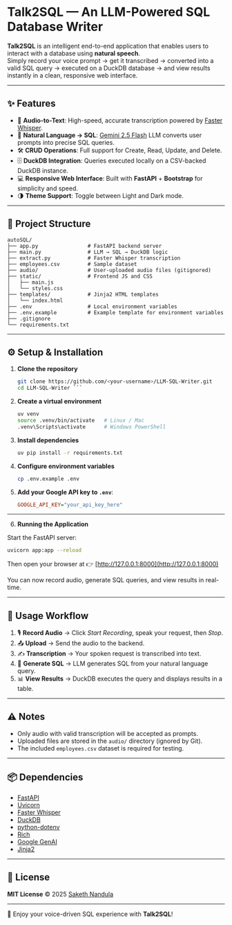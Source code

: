 # Talk2SQL — An LLM-Powered SQL Database Writer

**Talk2SQL** is an intelligent end-to-end application that enables users to interact with a database using **natural speech**.  
Simply record your voice prompt → get it transcribed → converted into a valid SQL query → executed on a DuckDB database → and view results instantly in a clean, responsive web interface.  

---

## ✨ Features

- 🎤 **Audio-to-Text**: High-speed, accurate transcription powered by [Faster Whisper](https://github.com/guillaumekln/faster-whisper).
- 🤖 **Natural Language → SQL**: [Gemini 2.5 Flash](https://ai.google.dev/) LLM converts user prompts into precise SQL queries.
- 🛠 **CRUD Operations**: Full support for Create, Read, Update, and Delete.
- 🗄 **DuckDB Integration**: Queries executed locally on a CSV-backed DuckDB instance.
- 💻 **Responsive Web Interface**: Built with **FastAPI** + **Bootstrap** for simplicity and speed.
- 🌗 **Theme Support**: Toggle between Light and Dark mode.

---

## 📂 Project Structure
```
autoSQL/
├── app.py                # FastAPI backend server
├── main.py               # LLM → SQL → DuckDB logic
├── extract.py            # Faster Whisper transcription
├── employees.csv         # Sample dataset
├── audio/                # User-uploaded audio files (gitignored)
├── static/               # Frontend JS and CSS
│   ├── main.js
│   └── styles.css
├── templates/            # Jinja2 HTML templates
│   └── index.html
├── .env                  # Local environment variables
├── .env.example          # Example template for environment variables
├── .gitignore
└── requirements.txt
```
---

## ⚙️ Setup & Installation

1. **Clone the repository**
   ```bash
   git clone https://github.com/<your-username>/LLM-SQL-Writer.git
   cd LLM-SQL-Writer ```


2. **Create a virtual environment**

   ```bash
   uv venv
   source .venv/bin/activate   # Linux / Mac
   .venv\Scripts\activate      # Windows PowerShell
   ```

3. **Install dependencies**

   ```bash
   uv pip install -r requirements.txt
   ```

4. **Configure environment variables**

   ```bash
   cp .env.example .env
   ```

5. **Add your Google API key to `.env`**:

   ```ini
   GOOGLE_API_KEY="your_api_key_here"
   ```

---

6. **Running the Application**

Start the FastAPI server:

```bash
uvicorn app:app --reload
```

Then open your browser at 👉 [http://127.0.0.1:8000](http://127.0.0.1:8000)

You can now record audio, generate SQL queries, and view results in real-time.

---

## 📝 Usage Workflow

1. 🎙 **Record Audio** → Click *Start Recording*, speak your request, then *Stop*.
2. 📤 **Upload** → Send the audio to the backend.
3. ✍️ **Transcription** → Your spoken request is transcribed into text.
4. 🔎 **Generate SQL** → LLM generates SQL from your natural language query.
5. 📊 **View Results** → DuckDB executes the query and displays results in a table.

---

## ⚠️ Notes

* Only audio with valid transcription will be accepted as prompts.
* Uploaded files are stored in the `audio/` directory (ignored by Git).
* The included `employees.csv` dataset is required for testing.

---

## 📦 Dependencies

* [FastAPI](https://fastapi.tiangolo.com/)
* [Uvicorn](https://www.uvicorn.org/)
* [Faster Whisper](https://github.com/guillaumekln/faster-whisper)
* [DuckDB](https://duckdb.org/)
* [python-dotenv](https://pypi.org/project/python-dotenv/)
* [Rich](https://github.com/willmcgugan/rich)
* [Google GenAI](https://developers.generativeai.google/)
* [Jinja2](https://palletsprojects.com/p/jinja/)

---

## 📜 License

**MIT License** © 2025 [Saketh Nandula](https://github.com/saketh0104)

---

🚀 Enjoy your voice-driven SQL experience with **Talk2SQL**!
